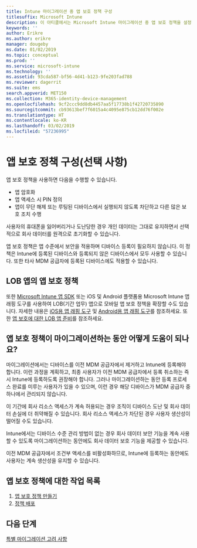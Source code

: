 ```yaml
---
title: Intune 마이그레이션 중 앱 보호 정책 구성
titlesuffix: Microsoft Intune
description: 이 아티클에서는 Microsoft Intune 마이그레이션 중 앱 보호 정책을 설정하는 데 필요한 단계를 제공합니다.
keywords: ''
author: Erikre
ms.author: erikre
manager: dougeby
ms.date: 01/02/2019
ms.topic: conceptual
ms.prod: ''
ms.service: microsoft-intune
ms.technology: ''
ms.assetid: 93cda587-bf56-4d41-b123-9fe203fad788
ms.reviewer: dagerrit
ms.suite: ems
search.appverid: MET150
ms.collection: M365-identity-device-management
ms.openlocfilehash: 9cf2ccc9dd8db4457aa5f17738b1f42720735890
ms.sourcegitcommit: cb93613bef7f6015a4c4095e875cb12dd76f002e
ms.translationtype: HT
ms.contentlocale: ko-KR
ms.lasthandoff: 03/02/2019
ms.locfileid: "57236995"
---
```

# <a name="configure-app-protection-policies-optional"></a>앱 보호 정책 구성(선택 사항)


앱 보호 정책을 사용하면 다음을 수행할 수 있습니다.
* 앱 암호화
* 앱 액세스 시 PIN 정의
* 앱이 무단 해제 또는 루팅된 디바이스에서 실행되지 않도록 차단하고 다른 많은 보호 조치 수행

사용자의 휴대폰을 잃어버리거나 도난당한 경우 개인 데이터는 그대로 유지하면서 선택적으로 회사 데이터를 원격으로 초기화할 수 있습니다.

앱 보호 정책은 앱 수준에서 보안을 적용하며 디바이스 등록이 필요하지 않습니다. 이 정책은 Intune에 등록된 디바이스와 등록되지 않은 디바이스에서 모두 사용할 수 있습니다. 또한 타사 MDM 공급자에 등록된 디바이스에도 적용할 수 있습니다.

## <a name="app-protection-policies-with-lob-apps"></a>LOB 앱의 앱 보호 정책

또한 [Microsoft Intune 앱 SDK](app-sdk-get-started.md) 또는 iOS 및 Android 플랫폼용 Microsoft Intune 앱 래핑 도구를 사용하여 LOB(기간 업무) 앱으로 모바일 앱 보호 정책을 확장할 수도 있습니다. 자세한 내용은 [iOS용 앱 래핑 도구](app-wrapper-prepare-ios.md) 및 [Android용 앱 래핑 도구](app-wrapper-prepare-android.md)를 참조하세요. 또한 [앱 보호에 대한 LOB 앱 준비](apps-prepare-mobile-application-management.md)를 참조하세요.

## <a name="how-do-app-protection-policies-help-during-migration"></a>앱 보호 정책이 마이그레이션하는 동안 어떻게 도움이 되나요?

마이그레이션에서는 디바이스를 이전 MDM 공급자에서 제거하고 Intune에 등록해야 합니다. 이런 과정을 계획하고, 최종 사용자가 이전 MDM 공급자에서 등록 취소하는 즉시 Intune에 등록하도록 권장해야 합니다. 그러나 마이그레이션하는 동안 등록 프로세스 완료를 미루는 사용자가 있을 수 있으며, 이런 경우 해당 디바이스가 MDM 공급자 중 하나에서 관리되지 않습니다.

이 기간에 회사 리소스 액세스가 계속 허용되는 경우 조직이 디바이스 도난 및 회사 데이터 손실에 더 취약해질 수 있습니다. 회사 리소스 액세스가 차단된 경우 사용자 생산성이 떨어질 수도 있습니다.

Intune에서는 디바이스 수준 관리 방법이 없는 경우 회사 데이터 보안 기능을 계속 사용할 수 있도록 마이그레이션하는 동안에도 회사 데이터 보호 기능을 제공할 수 있습니다.

이전 MDM 공급자에서 조건부 액세스를 비활성화하므로, Intune에 등록하는 동안에도 사용자는 계속 생산성을 유지할 수 있습니다.

## <a name="task-list-for-app-protection-policies"></a>앱 보호 정책에 대한 작업 목록

1. [앱 보호 정책 만들기](app-protection-policies.md#create-an-app-protection-policy)
2. [정책 배포](app-protection-policies.md#deploy-a-policy-to-users)


## <a name="next-steps"></a>다음 단계

[특별 마이그레이션 고려 사항](migration-guide-considerations.md)
